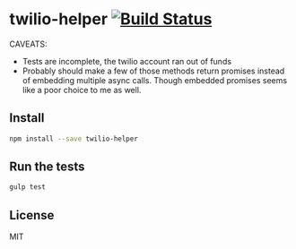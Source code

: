 # twilio-helper [![Build Status](https://secure.travis-ci.org/chrisgeo/twilio-helper.png?branch=master)](https://travis-ci.org/chrisgeo/twilio-helper)

CAVEATS:

* Tests are incomplete, the twilio account ran out of funds
* Probably should make a few of those methods return promises instead of embedding multiple async calls. Though embedded promises seems like a poor choice to me as well.

## Install

```bash
npm install --save twilio-helper
```

## Run the tests

```bash
gulp test
```


## License

MIT
